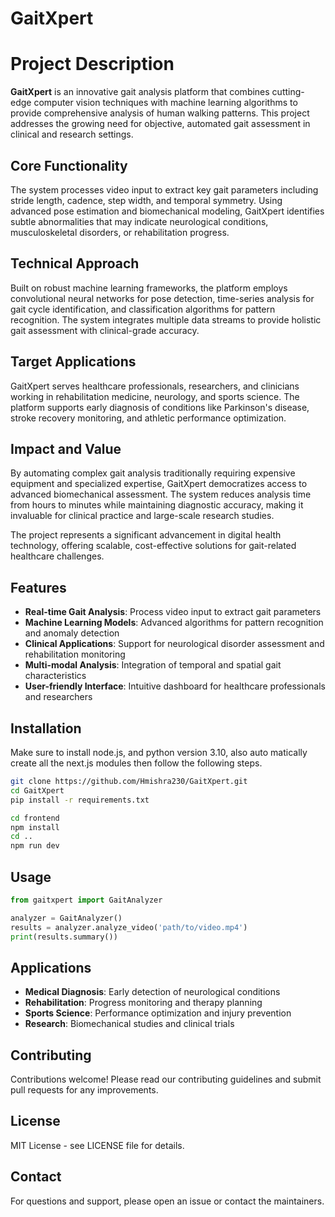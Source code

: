 # GaitXpert

# Project Description

**GaitXpert** is an innovative gait analysis platform that combines cutting-edge computer vision techniques with machine learning algorithms to provide comprehensive analysis of human walking patterns. This project addresses the growing need for objective, automated gait assessment in clinical and research settings.

## Core Functionality

The system processes video input to extract key gait parameters including stride length, cadence, step width, and temporal symmetry. Using advanced pose estimation and biomechanical modeling, GaitXpert identifies subtle abnormalities that may indicate neurological conditions, musculoskeletal disorders, or rehabilitation progress.

## Technical Approach

Built on robust machine learning frameworks, the platform employs convolutional neural networks for pose detection, time-series analysis for gait cycle identification, and classification algorithms for pattern recognition. The system integrates multiple data streams to provide holistic gait assessment with clinical-grade accuracy.

## Target Applications

GaitXpert serves healthcare professionals, researchers, and clinicians working in rehabilitation medicine, neurology, and sports science. The platform supports early diagnosis of conditions like Parkinson's disease, stroke recovery monitoring, and athletic performance optimization.

## Impact and Value

By automating complex gait analysis traditionally requiring expensive equipment and specialized expertise, GaitXpert democratizes access to advanced biomechanical assessment. The system reduces analysis time from hours to minutes while maintaining diagnostic accuracy, making it invaluable for clinical practice and large-scale research studies.

The project represents a significant advancement in digital health technology, offering scalable, cost-effective solutions for gait-related healthcare challenges.

## Features

- **Real-time Gait Analysis**: Process video input to extract gait parameters
- **Machine Learning Models**: Advanced algorithms for pattern recognition and anomaly detection
- **Clinical Applications**: Support for neurological disorder assessment and rehabilitation monitoring
- **Multi-modal Analysis**: Integration of temporal and spatial gait characteristics
- **User-friendly Interface**: Intuitive dashboard for healthcare professionals and researchers

## Installation
Make sure to install node.js, and python version 3.10, also auto matically create all the next.js modules then follow the following steps.

```bash
git clone https://github.com/Hmishra230/GaitXpert.git
cd GaitXpert
pip install -r requirements.txt
```
```bash
cd frontend
npm install
cd ..
npm run dev
```

## Usage

```python
from gaitxpert import GaitAnalyzer

analyzer = GaitAnalyzer()
results = analyzer.analyze_video('path/to/video.mp4')
print(results.summary())
```

## Applications

- **Medical Diagnosis**: Early detection of neurological conditions
- **Rehabilitation**: Progress monitoring and therapy planning
- **Sports Science**: Performance optimization and injury prevention
- **Research**: Biomechanical studies and clinical trials

## Contributing

Contributions welcome! Please read our contributing guidelines and submit pull requests for any improvements.

## License

MIT License - see LICENSE file for details.

## Contact

For questions and support, please open an issue or contact the maintainers.
